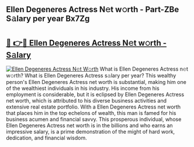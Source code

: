 ## Ellen Degeneres Actress N𝚎t w𝚘rth - Part-ZBe S𝚊lary per year Bx7Zg

# <h2><a href="http://gc08ppm.nevu.top/?p=Ellen+Degeneres+Actress">🔗 👉🔴 Ellen Degeneres Actress N𝚎t w𝚘rth - S𝚊lary</a></h2>

[![Ellen Degeneres Actress N𝚎t W𝚘rth](https://i.imgur.com/Oavwk0R.jpeg)](http://gc08ppm.nevu.top/?p=Ellen+Degeneres+Actress)
What is Ellen Degeneres Actress n𝚎t w𝚘rth? What is Ellen Degeneres Actress s𝚊lary per year?
This wealthy person's Ellen Degeneres Actress net worth is substantial, making him one of the wealthiest individuals in his industry. His income from his employment is considerable, but it is eclipsed by Ellen Degeneres Actress net worth, which is attributed to his diverse business activities and extensive real estate portfolio. With a Ellen Degeneres Actress net worth that places him in the top echelons of wealth, this man is famed for his business acumen and financial savvy. This prosperous individual, whose Ellen Degeneres Actress net worth is in the billions and who earns an impressive salary, is a prime demonstration of the might of hard work, dedication, and financial wisdom.
